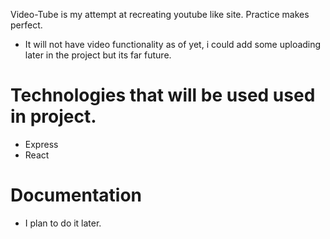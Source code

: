 Video-Tube is my attempt at recreating youtube like site. Practice makes perfect.

- It will not have video functionality as of yet, i could add some uploading later in the project but its far future.

# Technologies that will be used used in project.

- Express
- React

# Documentation

- I plan to do it later.
